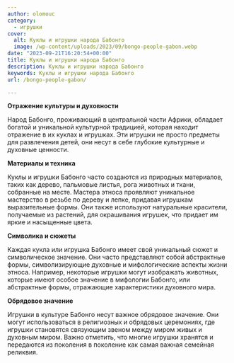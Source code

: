 ```yaml
---
author: olomouc
category:
  - игрушки
cover:
  alt: Куклы и игрушки народа Бабонго
  image: /wp-content/uploads/2023/09/bongo-people-gabon.webp
date: "2023-09-21T16:20:54+00:00"
title: Куклы и игрушки народа Бабонго
description: Куклы и игрушки народа Бабонго
keywords: Куклы и игрушки народа Бабонго
url: /bongo-people-gabon/

---
```

**Отражение культуры и духовности**

Народ Бабонго, проживающий в центральной части Африки, обладает богатой и уникальной культурной традицией, которая находит отражение в их куклах и игрушках. Эти игрушки не просто предметы для развлечения детей, они несут в себе глубокие культурные и духовные ценности.

**Материалы и техника**

Куклы и игрушки Бабонго часто создаются из природных материалов, таких как дерево, пальмовые листья, рога животных и ткани, собранные на месте. Мастера этноса проявляют уникальное мастерство в резьбе по дереву и лепке, придавая игрушкам выразительные формы. Они также используют натуральные красители, получаемые из растений, для окрашивания игрушек, что придает им яркие и насыщенные цвета.

**Символика и сюжеты**

Каждая кукла или игрушка Бабонго имеет свой уникальный сюжет и символическое значение. Они часто представляют собой абстрактные формы, символизирующие духовные и мифологические аспекты жизни этноса. Например, некоторые игрушки могут изображать животных, которые имеют особое значение в мифологии Бабонго, или абстрактные формы, отражающие характеристики духовного мира.

**Обрядовое значение**

Игрушки в культуре Бабонго несут важное обрядовое значение. Они могут использоваться в религиозных и обрядовых церемониях, где игрушки становятся связующим звеном между миром живых и духовным миром. Важно отметить, что многие игрушки хранятся и передаются из поколения в поколение как самая важная семейная реликвия.
